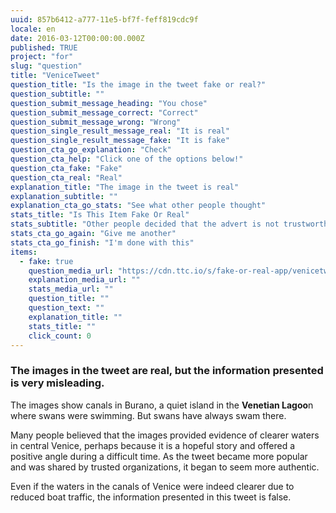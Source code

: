 ```yaml
---
uuid: 857b6412-a777-11e5-bf7f-feff819cdc9f
locale: en
date: 2016-03-12T00:00:00.000Z
published: TRUE
project: "for"
slug: "question"
title: "VeniceTweet"
question_title: "Is the image in the tweet fake or real?"
question_subtitle: ""
question_submit_message_heading: "You chose"
question_submit_message_correct: "Correct"
question_submit_message_wrong: "Wrong"
question_single_result_message_real: "It is real"
question_single_result_message_fake: "It is fake"
question_cta_go_explanation: "Check"
question_cta_help: "Click one of the options below!"
question_cta_fake: "Fake"
question_cta_real: "Real"
explanation_title: "The image in the tweet is real"
explanation_subtitle: ""
explanation_cta_go_stats: "See what other people thought"
stats_title: "Is This Item Fake Or Real"
stats_subtitle: "Other people decided that the advert is not trustworthy"
stats_cta_go_again: "Give me another"
stats_cta_go_finish: "I'm done with this"
items:
  - fake: true
    question_media_url: "https://cdn.ttc.io/s/fake-or-real-app/venicetweet.jpg"
    explanation_media_url: ""
    stats_media_url: ""
    question_title: ""
    question_text: ""
    explanation_title: ""
    stats_title: ""
    click_count: 0
---
```


### The images in the tweet are real, but the information presented is very misleading.

The images show canals in Burano, a quiet island in the **Venetian Lagoo**n where swans were swimming. But swans have always swam there.

Many people believed that the images provided evidence of clearer waters in central Venice, perhaps because it is a hopeful story and offered a positive angle during a difficult time. As the tweet became more popular and was shared by trusted organizations, it began to seem more authentic.

Even if the waters in the canals of Venice were indeed clearer due to reduced boat traffic, the information presented in this tweet is false.
